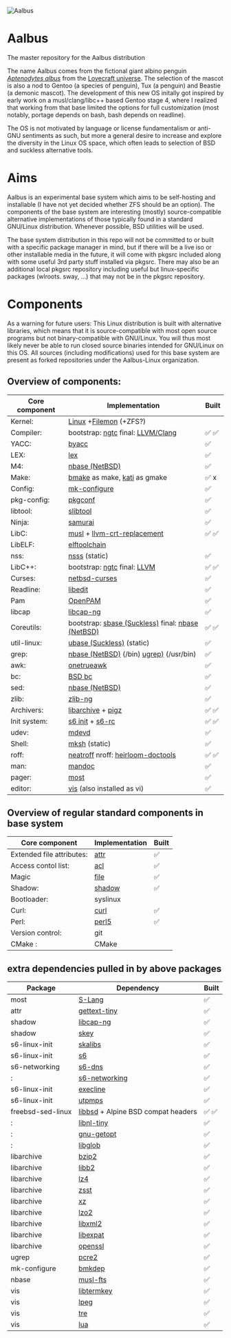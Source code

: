 ![Aalbus](https://static.wikia.nocookie.net/lovecraft/images/1/16/Albp3.jpg)

# Aalbus
The master repository for the Aalbus distribution

The name Aalbus comes from the fictional giant albino penguin [*Aptenodytes albus*](https://lovecraft.fandom.com/wiki/Albino_penguin) from the [Lovecraft universe](https://en.wikipedia.org/wiki/Lovecraftian_horror). The selection of the mascot is also a nod to Gentoo (a species of penguin), Tux (a penguin) and Beastie (a demonic mascot).
The development of this new OS initally got inspired by early work on a musl/clang/libc++ based Gentoo stage 4, where I realized that working from that base limited the options for full customization (most notably, portage depends on bash, bash depends on readline).

The OS is not motivated by language or license fundamentalism or anti-GNU sentiments as such, but more a general desire to increase and explore the diversity in the Linux OS space, which often leads to selection of BSD and suckless alternative tools.


# Aims
Aalbus is an experimental base system which aims to be self-hosting and installable (I have not yet decided whether ZFS should be an option). The components of the base system are interesting (mostly) source-compatible alternative implementations of those typically found in a standard GNU/Linux distribution. Whenever possible, BSD utilities will be used.

The base system distribution in this repo will not be committed to or built with a specific package manager in mind, but if there will be a live iso or other installable media in the future, it will come with pkgsrc included along with some useful 3rd party stuff installed via pkgsrc. There may also be an additional local pkgsrc repository including useful but linux-specific packages (wlroots. sway, ...) that may not be in the pkgsrc repository. 


# Components
As a warning for future users: This Linux distribution is built with alternative libraries, which means that it is source-compatible with most open source programs but not binary-compatible with GNU/Linux. You will thus most likely never be able to run closed source binaries intended for GNU/Linux on this OS. All sources (including modifications) used for this base system are present as forked repositories under the Aalbus-Linux organization. 

## Overview of components:
Core component | Implementation | Built
------------ | ------------- | -------------
Kernel: | [Linux](https://github.com/Aalbus-linux/linux) +[Filemon](https://github.com/Aalbus-linux/filemon-linux) (+ZFS?) | 
Compiler: | bootstrap: [ngtc](https://github.com/Aalbus-linux/ngtc) final: [LLVM/Clang](https://github.com/Aalbus-linux/llvm-project) |  ✅ ✅
YACC: | [byacc](https://github.com/Aalbus-linux/byacc-snapshots) | ✅ 
LEX:  | [lex](https://github.com/Aalbus-linux/lex) |  ✅ 
M4: | [nbase (NetBSD)](https://github.com/Aalbus-linux/nbase)  | ✅
Make: | [bmake](https://github.com/Aalbus-linux/bmake) as make, [kati](https://github.com/Aalbus-linux/kati) as gmake | ✅ x
Config: | [mk-configure](https://github.com/Aalbus-linux/mk-configure) | ✅ 
pkg-config: | [pkgconf](https://github.com/Aalbus-linux/pkgconf) | ✅ 
libtool: | [slibtool](https://github.com/Aalbus-linux/slibtool) |  ✅
Ninja: | [samurai](https://github.com/Aalbus-linux/samurai) | ✅
LibC: | [musl](https://github.com/Aalbus-linux/musl) + [llvm-crt-replacement](https://github.com/Aalbus-linux/llvm-crt-replacement) |  ✅   ✅ 
LibELF: | [elftoolchain](https://github.com/Aalbus-linux/elftoolchain) | 
nss: | [nsss](https://github.com/Aalbus-linux/nsss) (static) |   ✅ 
LibC++: | bootstrap: [ngtc](https://github.com/Aalbus-linux/ngtc) final: [LLVM](https://github.com/Aalbus-linux/llvm-project) |  ✅  ✅
Curses: | [netbsd-curses](https://github.com/Aalbus-linux/netbsd-curses) |   ✅ 
Readline: | [libedit](https://github.com/Aalbus-linux/libedit) |  ✅
Pam | [OpenPAM](https://github.com/Aalbus-linux/OpenPAM) | ✅
libcap | [libcap-ng](https://github.com/Aalbus-linux/libcap-ng) | ✅
Coreutils: | bootstrap: [sbase (Suckless)]() final: [nbase (NetBSD)](https://github.com/Aalbus-linux/nbase)  | ✅ ✅
util-linux: | [ubase (Suckless)](https://github.com/Aalbus-linux/ubase) (static) | ✅
grep: | [nbase (NetBSD)](https://github.com/Aalbus-linux/nbase) (/bin) [ugrep)](https://github.com/Aalbus-linux/ugrep) (/usr/bin) | ✅ 
awk: | [onetrueawk](https://github.com/Aalbus-linux/awk) | ✅ 
bc: | [BSD bc](https://github.com/Aalbus-linux/bc) | ✅ 
sed: | [nbase (NetBSD)](https://github.com/Aalbus-linux/nbase)  | ✅
zlib: | [zlib-ng](https://github.com/Aalbus-linux/zlib-ng) | ✅ 
Archivers: | [libarchive](https://github.com/Aalbus-linux/libarchive) + [pigz](https://github.com/Aalbus-linux/pigz) | ✅ ✅
Init system: | [s6 init](https://github.com/Aalbus-linux/s6-linux-init) + [s6-rc](https://github.com/Aalbus-linux/s6-linux-init) | ✅ ✅ 
udev: | [mdevd](https://github.com/Aalbus-linux/mdevd) |  ✅ 
Shell: | [mksh](https://github.com/Aalbus-linux/mksh) (static) | ✅ 
roff: | [neatroff](https://github.com/Aalbus-linux/neatroff) nroff: [heirloom-doctools](https://github.com/Aalbus-linux/heirloom-doctools)| ✅ ✅
man: | [mandoc](https://github.com/Aalbus-linux/mandoc-mirror) | ✅ 
pager: | [most](https://github.com/Aalbus-linux/most-pager) | ✅ 
editor: | [vis](https://github.com/Aalbus-linux/vis) (also installed as vi) | ✅


## Overview of regular standard components in base system
Core component | Implementation | Built
------------ | ------------- | -------------
Extended file attributes: | [attr](https://github.com/Aalbus-linux/attr) |   ✅ 
Access contol list: | [acl](https://github.com/Aalbus-linux/acl) |  ✅ 
Magic | [file](https://github.com/Aalbus-linux/file) |  ✅
Shadow: | [shadow](https://github.com/Aalbus-linux/shadow) | ✅
Bootloader: | syslinux | 
Curl: | [curl](https://github.com/Aalbus-linux/curl) | ✅ 
Perl: | [perl5](https://github.com/Aalbus-linux/perl5) | ✅
Version control: | git | 
CMake : | CMake | 

## extra dependencies pulled in by above packages
Package | Dependency | Built
------------ | ------------- | -------------
most | [S-Lang](https://github.com/Aalbus-linux/S-Lang) |   ✅ 
attr | [gettext-tiny](https://github.com/Aalbus-linux/gettext-tiny) |  ✅ 
shadow | [libcap-ng](https://github.com/Aalbus-linux/libcap-ng) | ✅
shadow | [skey](https://github.com/Aalbus-linux/skey) | ✅
s6-linux-init | [skalibs](https://github.com/Aalbus-linux/skalibs) |   ✅ 
s6-linux-init | [s6](https://github.com/Aalbus-linux/s6) | ✅
s6-networking | [s6-dns](https://github.com/Aalbus-linux/s6-dns) | ✅
: | [s6-networking](https://github.com/Aalbus-linux/s6-networking) | ✅
s6-linux-init | [execline](https://github.com/Aalbus-linux/execline) |    ✅ 
s6-linux-init | [utpmps](https://github.com/Aalbus-linux/utmps) |   ✅ 
freebsd-sed-linux | [libbsd](https://github.com/Aalbus-linux/libbsd) + Alpine BSD compat headers | ✅ ✅
: | [libnl-tiny](https://github.com/Aalbus-linux/libnl-tiny) |  ✅ 
: | [gnu-getopt](https://github.com/Aalbus-linux/gnu-getopt) |  ✅ 
: | [libglob](https://github.com/Aalbus-linux/libglob) | ✅
libarchive | [bzip2](https://github.com/Aalbus-linux/bzip2) | ✅ 
libarchive | [libb2](https://github.com/Aalbus-linux/libb2) | ✅
libarchive | [lz4](https://github.com/Aalbus-linux/lz4) | ✅
libarchive | [zsst](https://github.com/Aalbus-linux/zstd) | ✅
libarchive | [xz](https://github.com/Aalbus-linux/xz) | ✅
libarchive | [lzo2](https://github.com/Aalbus-linux/lzo2) | ✅
libarchive | [libxml2](https://github.com/Aalbus-linux/libxml2) | ✅
libarchive | [libexpat](https://github.com/Aalbus-linux/libexpat) | ✅
libarchive | [openssl](https://github.com/Aalbus-linux/openssl) | ✅
ugrep | [pcre2](https://github.com/Aalbus-linux/pcre2) | ✅
mk-configure | [bmkdep](https://github.com/Aalbus-linux/bmkdep) | ✅ 
nbase | [musl-fts](https://github.com/Aalbus-linux/musl-fts) | ✅
vis | [libtermkey](https://github.com/Aalbus-linux/libtermkey) | ✅
vis | [lpeg](https://github.com/Aalbus-linux/lpeg) | ✅
vis | [tre](https://github.com/Aalbus-linux/tre) | ✅
vis | [lua](https://github.com/Aalbus-linux/lua) | ✅
